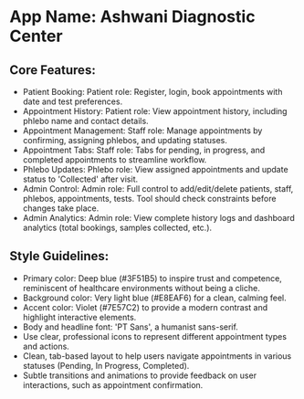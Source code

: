 # **App Name**: Ashwani Diagnostic Center

## Core Features:

- Patient Booking: Patient role: Register, login, book appointments with date and test preferences.
- Appointment History: Patient role: View appointment history, including phlebo name and contact details.
- Appointment Management: Staff role: Manage appointments by confirming, assigning phlebos, and updating statuses.
- Appointment Tabs: Staff role: Tabs for pending, in progress, and completed appointments to streamline workflow.
- Phlebo Updates: Phlebo role: View assigned appointments and update status to 'Collected' after visit.
- Admin Control: Admin role: Full control to add/edit/delete patients, staff, phlebos, appointments, tests. Tool should check constraints before changes take place.
- Admin Analytics: Admin role: View complete history logs and dashboard analytics (total bookings, samples collected, etc.).

## Style Guidelines:

- Primary color: Deep blue (#3F51B5) to inspire trust and competence, reminiscent of healthcare environments without being a cliche.
- Background color: Very light blue (#E8EAF6) for a clean, calming feel.
- Accent color: Violet (#7E57C2) to provide a modern contrast and highlight interactive elements.
- Body and headline font: 'PT Sans', a humanist sans-serif.
- Use clear, professional icons to represent different appointment types and actions.
- Clean, tab-based layout to help users navigate appointments in various statuses (Pending, In Progress, Completed).
- Subtle transitions and animations to provide feedback on user interactions, such as appointment confirmation.